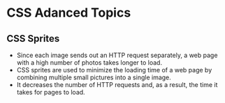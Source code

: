 # CSS Adanced Topics

## CSS Sprites

- Since each image sends out an HTTP request separately, a web page with a high number of photos takes longer to load.
- CSS sprites are used to minimize the loading time of a web page by combining multiple small pictures into a single image.
- It decreases the number of HTTP requests and, as a result, the time it takes for pages to load.
